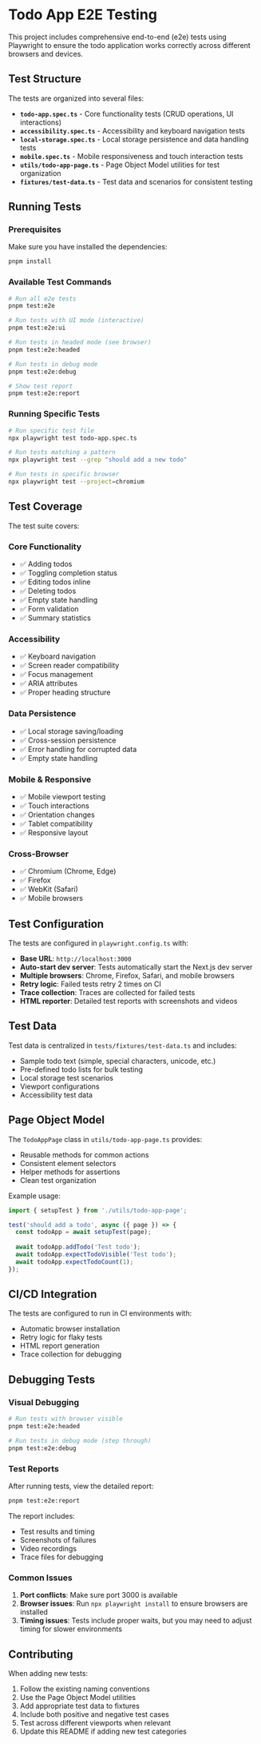 # Todo App E2E Testing

This project includes comprehensive end-to-end (e2e) tests using Playwright to ensure the todo application works correctly across different browsers and devices.

## Test Structure

The tests are organized into several files:

- **`todo-app.spec.ts`** - Core functionality tests (CRUD operations, UI interactions)
- **`accessibility.spec.ts`** - Accessibility and keyboard navigation tests
- **`local-storage.spec.ts`** - Local storage persistence and data handling tests
- **`mobile.spec.ts`** - Mobile responsiveness and touch interaction tests
- **`utils/todo-app-page.ts`** - Page Object Model utilities for test organization
- **`fixtures/test-data.ts`** - Test data and scenarios for consistent testing

## Running Tests

### Prerequisites

Make sure you have installed the dependencies:

```bash
pnpm install
```

### Available Test Commands

```bash
# Run all e2e tests
pnpm test:e2e

# Run tests with UI mode (interactive)
pnpm test:e2e:ui

# Run tests in headed mode (see browser)
pnpm test:e2e:headed

# Run tests in debug mode
pnpm test:e2e:debug

# Show test report
pnpm test:e2e:report
```

### Running Specific Tests

```bash
# Run specific test file
npx playwright test todo-app.spec.ts

# Run tests matching a pattern
npx playwright test --grep "should add a new todo"

# Run tests in specific browser
npx playwright test --project=chromium
```

## Test Coverage

The test suite covers:

### Core Functionality
- ✅ Adding todos
- ✅ Toggling completion status
- ✅ Editing todos inline
- ✅ Deleting todos
- ✅ Empty state handling
- ✅ Form validation
- ✅ Summary statistics

### Accessibility
- ✅ Keyboard navigation
- ✅ Screen reader compatibility
- ✅ Focus management
- ✅ ARIA attributes
- ✅ Proper heading structure

### Data Persistence
- ✅ Local storage saving/loading
- ✅ Cross-session persistence
- ✅ Error handling for corrupted data
- ✅ Empty state handling

### Mobile & Responsive
- ✅ Mobile viewport testing
- ✅ Touch interactions
- ✅ Orientation changes
- ✅ Tablet compatibility
- ✅ Responsive layout

### Cross-Browser
- ✅ Chromium (Chrome, Edge)
- ✅ Firefox
- ✅ WebKit (Safari)
- ✅ Mobile browsers

## Test Configuration

The tests are configured in `playwright.config.ts` with:

- **Base URL**: `http://localhost:3000`
- **Auto-start dev server**: Tests automatically start the Next.js dev server
- **Multiple browsers**: Chrome, Firefox, Safari, and mobile browsers
- **Retry logic**: Failed tests retry 2 times on CI
- **Trace collection**: Traces are collected for failed tests
- **HTML reporter**: Detailed test reports with screenshots and videos

## Test Data

Test data is centralized in `tests/fixtures/test-data.ts` and includes:

- Sample todo text (simple, special characters, unicode, etc.)
- Pre-defined todo lists for bulk testing
- Local storage test scenarios
- Viewport configurations
- Accessibility test data

## Page Object Model

The `TodoAppPage` class in `utils/todo-app-page.ts` provides:

- Reusable methods for common actions
- Consistent element selectors
- Helper methods for assertions
- Clean test organization

Example usage:

```typescript
import { setupTest } from './utils/todo-app-page';

test('should add a todo', async ({ page }) => {
  const todoApp = await setupTest(page);
  
  await todoApp.addTodo('Test todo');
  await todoApp.expectTodoVisible('Test todo');
  await todoApp.expectTodoCount(1);
});
```

## CI/CD Integration

The tests are configured to run in CI environments with:

- Automatic browser installation
- Retry logic for flaky tests
- HTML report generation
- Trace collection for debugging

## Debugging Tests

### Visual Debugging

```bash
# Run tests with browser visible
pnpm test:e2e:headed

# Run tests in debug mode (step through)
pnpm test:e2e:debug
```

### Test Reports

After running tests, view the detailed report:

```bash
pnpm test:e2e:report
```

The report includes:
- Test results and timing
- Screenshots of failures
- Video recordings
- Trace files for debugging

### Common Issues

1. **Port conflicts**: Make sure port 3000 is available
2. **Browser issues**: Run `npx playwright install` to ensure browsers are installed
3. **Timing issues**: Tests include proper waits, but you may need to adjust timing for slower environments

## Contributing

When adding new tests:

1. Follow the existing naming conventions
2. Use the Page Object Model utilities
3. Add appropriate test data to fixtures
4. Include both positive and negative test cases
5. Test across different viewports when relevant
6. Update this README if adding new test categories
